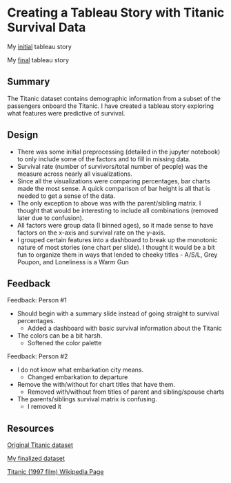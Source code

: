 # Creating a Tableau Story with Titanic Survival Data 

My [initial](https://public.tableau.com/profile/daniel2654#!/vizhome/TitanicFailure/TitanicFailure) tableau story

My [final](https://public.tableau.com/profile/daniel2654#!/vizhome/TitanicFailureFinal/TitanicFailure) tableau story


## Summary
The Titanic dataset contains demographic information from a subset of the passengers onboard
the Titanic. I have created a tableau story exploring what features were predictive 
of survival.

## Design
* There was some initial preprocessing (detailed in the jupyter notebook) to only include some of the factors and to fill in missing data.
* Survival rate (number of survivors/total number of people) was the measure across nearly all visualizations.
* Since all the visualizations were comparing percentages, bar charts made the most sense. A quick comparison of bar height is all that is needed to 
get a sense of the data.
* The only exception to above was with the parent/sibling matrix. I thought that would be interesting to include all combinations (removed later due to confusion).
* All factors were group data (I binned ages), so it made sense to have factors on the x-axis and survival rate on the y-axis.
* I grouped certain features into a dashboard to break up the monotonic nature of most stories (one chart per slide).
I thought it would be a bit fun to organize them in ways that lended to cheeky titles - A/S/L, Grey Poupon, and Loneliness is a Warm Gun

## Feedback
Feedback: Person #1
* Should begin with a summary slide instead of going straight to survival percentages. 
    * Added a dashboard with basic survival information about the Titanic 
* The colors can be a bit harsh. 
    * Softened the color palette

Feedback: Person #2
* I do not know what embarkation city means. 
    * Changed embarkation to departure
* Remove the with/without for chart titles that have them. 
    * Removed with/without from titles of parent and sibling/spouse charts
* The parents/siblings survival matrix is confusing. 
    * I removed it

## Resources
[Original Titanic dataset](https://www.kaggle.com/c/titanic)

[My finalized dataset](https://raw.githubusercontent.com/dmbrady01/udacity_tableau/master/Final_titanic_dataset.csv)

[Titanic (1997 film) Wikipedia Page](https://en.wikipedia.org/wiki/Titanic_(1997_film))

